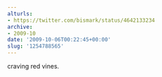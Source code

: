 ```yaml
---
alturls:
- https://twitter.com/bismark/status/4642133234
archive:
- 2009-10
date: '2009-10-06T00:22:45+00:00'
slug: '1254788565'
---
```


craving red vines.

